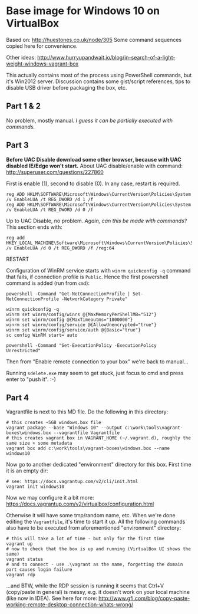 # Base image for Windows 10 on VirtualBox

Based on: http://huestones.co.uk/node/305
Some command sequences copied here for convenience.

Other ideas: http://www.hurryupandwait.io/blog/in-search-of-a-light-weight-windows-vagrant-box

This actually contains most of the process using PowerShell commands, but it's Win2012 server.
Discussion contains some gist/script references, tips to disable USB driver before packaging the
box, etc.

## Part 1 & 2

No problem, mostly manual. *I guess it can be partially executed with commands.*

## Part 3

**Before UAC Disable download some other browser, because with UAC disabled IE/Edge won't start.**
About UAC disable/enable with command: http://superuser.com/questions/227860

First is enable (1), second to disable (0). In any case, restart is required.
```
reg ADD HKLM\SOFTWARE\Microsoft\Windows\CurrentVersion\Policies\System /v EnableLUA /t REG_DWORD /d 1 /f
reg ADD HKLM\SOFTWARE\Microsoft\Windows\CurrentVersion\Policies\System /v EnableLUA /t REG_DWORD /d 0 /f
```

Up to UAC Disable, no problem. *Again, can this be made with commands?* This section ends with:
```
reg add HKEY_LOCAL_MACHINE\Software\Microsoft\Windows\CurrentVersion\Policies\System /v EnableLUA /d 0 /t REG_DWORD /f /reg:64
```
RESTART

Configuration of WinRM service starts with `winrm quickconfig -q` command that fails, if connection
profile is `Public`. Hence the first powershell command is added (run from `cmd`):
```
powershell -Command "Get-NetConnectionProfile | Set-NetConnectionProfile -NetworkCategory Private"

winrm quickconfig -q
winrm set winrm/config/winrs @{MaxMemoryPerShellMB="512"}
winrm set winrm/config @{MaxTimeoutms="1800000"}
winrm set winrm/config/service @{AllowUnencrypted="true"}
winrm set winrm/config/service/auth @{Basic="true"}
sc config WinRM start= auto

powershell -Command "Set-ExecutionPolicy -ExecutionPolicy Unrestricted"
```

Then from "Enable remote connection to your box" we're back to manual...

Running `sdelete.exe` may seem to get stuck, just focus to cmd and press enter to "push it". :-)

## Part 4

Vagrantfile is next to this MD file. Do the following in this directory:
```
# this creates ~5GB windows.box file
vagrant package --base "Windows 10" --output c:\work\tools\vagrant-boxes\windows.box --vagrantfile Vagrantfile
# this creates vagrant box in VAGRANT_HOME (~/.vagrant.d), roughly the same size + some metadata
vagrant box add c:\work\tools\vagrant-boxes\windows.box --name windows10
```

Now go to another dedicated "environment" directory for this box. First time it is an empty dir:
```
# see: https://docs.vagrantup.com/v2/cli/init.html
vagrant init windows10
```

Now we may configure it a bit more: https://docs.vagrantup.com/v2/virtualbox/configuration.html

Otherwise it will have some tmp/random name, etc. When we're done editing the `Vagrantfile`, it's
time to start it up. All the following commands also have to be executed from aforementioned
"environment" directory:
```
# this will take a lot of time - but only for the first time
vagrant up
# now to check that the box is up and running (VirtualBox UI shows the same)
vagrant status
# and to connect - use .\vagrant as the name, forgetting the domain part causes login failure
vagrant rdp
```

...and BTW, while the RDP session is running it seems that Ctrl+V (copy/paste in general) is messy,
e.g. it doesn't work on your local machine (like now in IDEA). See here for more:
http://www.gfi.com/blog/copy-paste-working-remote-desktop-connection-whats-wrong/